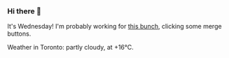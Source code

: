 ### Hi there :wave:

It's Wednesday! I'm probably working for [this bunch](https://github.com/kohofinancial), clicking some merge buttons.

Weather in Toronto: partly cloudy, at +16°C.
